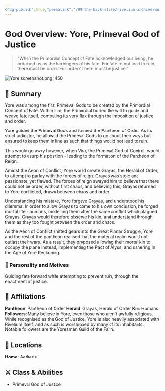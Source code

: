 ```yaml
---
{"dg-publish":true,"permalink":"/99-the-back-store/rivelium-archive/world-and-lore/gods/yore/","created":"2025-06-21T11:44:45.656+02:00","updated":"2025-06-21T12:25:15.149+02:00"}
---
```


# God Overview: Yore, Primeval God of Justice

> "When the Primordial Concept of Fate acknowledged our being, he ordained us as the harbingers of his fate. For fate to not lead to ruin, there must be order. For order? There must be justice."

![Yore screenshot.png| 450](/img/user/99%20%F0%9F%93%A6%20The%20Back%20Store/Images/Yore%20screenshot.png)
## 📃 Summary

Yore was among the first Primeval Gods to be created by the Primordial Concept of Fate. Within him, the Primordial buried the will to guide and weave fate itself, combating its very flux through the imposition of justice and order. 

Yore guided the Primeval Gods and formed the Pantheon of Order. As its strict judicator, he allowed the Primeval Gods to go about their ways but ensured to keep them in line as such that things would not lead to ruin.

This would go awry however, when Vira, the Primeval God of Control, would attempt to usurp his position - leading to the formation of the Pantheon of Reign.

Amidst the Aeon of Conflict, Yore would create Grayas, the Herald of Order, to attempt to parlay with the forces of reign. Grayas was stoic and passionate, yet flawed. The forces of reign swayed him to believe that there could not be order, without first chaos, and believing this, Grayas returned to Yore conflicted, drawn between chaos and order.

Understanding his mistake, Yore forgave Grayas, and understood his dilemma. In order to allow Grayas to come to his own conclusion, he forged mortal life - humans, modelling them after the same conflict which plagued Grayas. Grayas would therefore observe his kin, and understand through them as they too fought between the order and chaos.

As the Aeon of Conflict shifted gears into the Great Planar Struggle, Yore and the rest of the pantheon realised that the material realm would not outlast their wars. As a result, they proposed allowing their mortal kin to occupy the plane instead, implementing the Pact of Alyss, and ushering in the Age of Yore Reckoning.
### 🧠 Personality and Motives

Guiding fate forward while attempting to prevent ruin, through the enactment of justice.
## 🤝 Affiliations

**Pantheon**: Pantheon of Order
**Herald**: Grayas, Herald of Order
**Kin**: Humans
**Followers**: Many believe in Yore, even those who aren't awfully religious. While recognised as the God of Justice, Yore is also heavily associated with Rivelium itself, and as such is worshipped by many of its inhabitants. Notable followers are the Yoresmen Guild of the Faith.
## 📌 Locations

**Home**: Aetheris 
## ⚔️ Class & Abilities

- Primeval God of Justice
